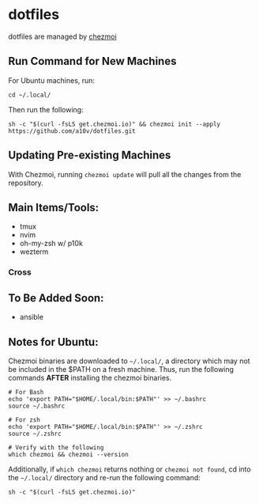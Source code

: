 # dotfiles

dotfiles are managed by [chezmoi](https://www.chezmoi.io)

## Run Command for New Machines

For Ubuntu machines, run:

```shell
cd ~/.local/
```

Then run the following: 

```shell
sh -c "$(curl -fsLS get.chezmoi.io)" && chezmoi init --apply https://github.com/a10v/dotfiles.git
```

## Updating Pre-existing Machines

With Chezmoi, running `chezmoi update` will pull all the changes from the repository. 

## Main Items/Tools:

* tmux
* nvim
* oh-my-zsh w/ p10k
* wezterm

### Cross 
## To Be Added Soon:
* ansible

## Notes for Ubuntu:

Chezmoi binaries are downloaded to `~/.local/`, a directory which may not be included in the $PATH on a fresh machine. Thus, run the following commands **AFTER** installing the chezmoi binaries.

```shell
# For Bash
echo 'export PATH="$HOME/.local/bin:$PATH"' >> ~/.bashrc
source ~/.bashrc

# For zsh
echo 'export PATH="$HOME/.local/bin:$PATH"' >> ~/.zshrc
source ~/.zshrc

# Verify with the following
which chezmoi && chezmoi --version
```

Additionally, if `which chezmoi` returns nothing or `chezmoi not found`, cd into the `~/.local/` directory and re-run the following command:

```shell
sh -c "$(curl -fsLS get.chezmoi.io)"
```
